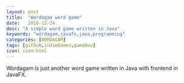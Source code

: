 ```yaml
---
layout: post
title:  "Wordagam word game"
date:   2018-12-24
desc: "A simple word game written in Java"
keywords: "wordagam,javafx,java,programming"
categories: [WORDAGAM]
tags: [github,indieGames,gameDev]
icon: icon-html
---
```


Wordagam is just another word game written in Java with frontend in JavaFX.
